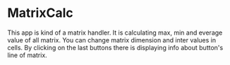 # MatrixCalc

This app is kind of a matrix handler.
It is calculating max, min and everage value of all matrix.
You can change matrix dimension and inter values in cells.
By clicking on the last buttons there is displaying info about button's line of matrix.
